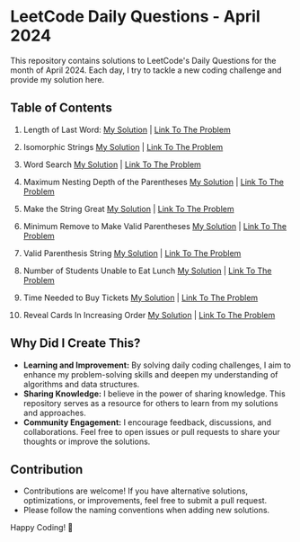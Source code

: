 # LeetCode Daily Questions - April 2024

This repository contains solutions to LeetCode's Daily Questions for the month of April 2024. Each day, I try to tackle a new coding challenge and provide my solution here.

## Table of Contents

1. Length of Last Word: [My Solution](https://github.com/nikcy10/LeetCode-Daily-April2024/blob/main/01%20-%2058.%20Length%20of%20Last%20Word.java) | [Link To The Problem](https://leetcode.com/problems/length-of-last-word/)

2. Isomorphic Strings [My Solution](https://github.com/nikcy10/LeetCode-Daily-April2024/blob/main/02%20-%20205.%20Isomorphic%20Strings.java) | [Link To The Problem](https://leetcode.com/problems/isomorphic-strings/)
   
3. Word Search [My Solution](https://github.com/nikcy10/LeetCode-Daily-April2024/blob/main/03%20-%2079.%20Word%20Search.java) | [Link To The Problem](https://leetcode.com/problems/word-search/)

4. Maximum Nesting Depth of the Parentheses [My Solution](https://github.com/nikcy10/LeetCode-Daily-April2024/blob/main/04%20-%201614.%20Maximum%20Nesting%20Depth%20of%20the%20Parentheses.java) | [Link To The Problem](https://leetcode.com/problems/maximum-nesting-depth-of-the-parentheses/)
   
5. Make the String Great [My Solution](https://github.com/nikcy10/LeetCode-Daily-April2024/blob/main/05%20-%201544.%20Make%20The%20String%20Great.java) | [Link To The Problem](https://leetcode.com/problems/make-the-string-great/description/)
   
6. Minimum Remove to Make Valid Parentheses [My Solution](https://github.com/nikcy10/LeetCode-Daily-April2024/blob/main/06%20-%201249.%20Minimum%20Remove%20to%20Make%20Valid%20Parantheses.java) | [Link To The Problem](https://leetcode.com/problems/minimum-remove-to-make-valid-parentheses/)
   
7. Valid Parenthesis String [My Solution](https://github.com/nikcy10/LeetCode-Daily-April2024/blob/main/07%20-%20678.%20Valid%20Parantheses%20String.java) | [Link To The Problem](https://leetcode.com/problems/valid-parenthesis-string/description/)
   
8. Number of Students Unable to Eat Lunch [My Solution](https://github.com/nikcy10/LeetCode-Daily-April2024/blob/main/08%20-%201700.%20Number%20of%20Students%20Unable%20to%20Eat%20Lunch.java) | [Link To The Problem](https://leetcode.com/problems/number-of-students-unable-to-eat-lunch/)
   
9.  Time Needed to Buy Tickets [My Solution](https://github.com/nikcy10/LeetCode-Daily-April2024/blob/main/09%20-%202073.%20Time%20Needed%20to%20Buy%20Tickets.java) | [Link To The Problem](https://leetcode.com/problems/time-needed-to-buy-tickets/description/)
    
10. Reveal Cards In Increasing Order [My Solution](https://github.com/nikcy10/LeetCode-Daily-April2024/blob/main/10.%20950.%20Reveal%20Cards%20In%20Increasing%20Order.java) | [Link To The Problem](https://leetcode.com/problems/reveal-cards-in-increasing-order/description/)

## Why Did I Create This?

- **Learning and Improvement:** By solving daily coding challenges, I aim to enhance my problem-solving skills and deepen my understanding of algorithms and data structures.
- **Sharing Knowledge:** I believe in the power of sharing knowledge. This repository serves as a resource for others to learn from my solutions and approaches.
- **Community Engagement:** I encourage feedback, discussions, and collaborations. Feel free to open issues or pull requests to share your thoughts or improve the solutions.


## Contribution

- Contributions are welcome! If you have alternative solutions, optimizations, or improvements, feel free to submit a pull request.
- Please follow the naming conventions when adding new solutions.

Happy Coding! 🚀
